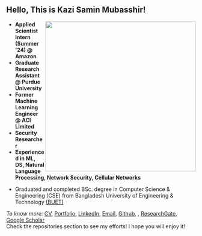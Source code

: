 ## Hello, This is Kazi Samin Mubasshir!

[<img align="right" width="400" src="https://github-readme-stats.vercel.app/api?username=KSMubasshir&show_icons=true"/>](https://github.com/KSMubasshir/)


- **Applied Scientist Intern (Summer '24) @ Amazon**
- **Graduate Research Assistant @ Purdue University**
- **Former Machine Learning Engineer @ ACI Limited**
- **Security Researcher**
- **Experienced in ML, DS, Natural Language Processing, Network Security, Cellular Networks**
<!-- #### Currently looking for Data Scientist, Graduate studies opportunities! -->
- Graduated and completed BSc. degree in Computer Science & Engineering (CSE) from Bangladesh University of Engineering & Technology [(BUET)](https://www.buet.ac.bd/)

*To know more:*  [CV](files/cv.pdf), [Portfolio](https://www.ksmubasshir.com/), [LinkedIn](https://www.linkedin.com/in/kazi-samin-mubasshir/), [Email](mailto:ksmubasshir@gmail.com), [Github](https://github.com/KSMUbasshir), , [ResearchGate](https://www.researchgate.net/profile/Kazi-Samin-Mubasshir), [Google Scholar](https://scholar.google.com/citations?user=R6lJbKIAAAAJ&hl=en)
<br/>
Check the repositories section to see my efforts! I hope you will enjoy it!
<br/>
